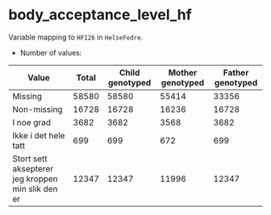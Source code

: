 # body_acceptance_level_hf
Variable mapping to `HF126` in `HelseFedre`.
- Number of values:

| Value | Total | Child genotyped | Mother genotyped | Father genotyped |
| ----- | ----- | --------------- | ---------------- | ---------------- |
| Missing | 58580 | 58580 | 55414 | 33356 |
| Non-missing | 16728 | 16728 | 16236 | 16728 |
| I noe grad | 3682 | 3682 | 3568 |3682 |
| Ikke i det hele tatt | 699 | 699 | 672 |699 |
| Stort sett aksepterer jeg kroppen min slik den er | 12347 | 12347 | 11996 |12347 |



